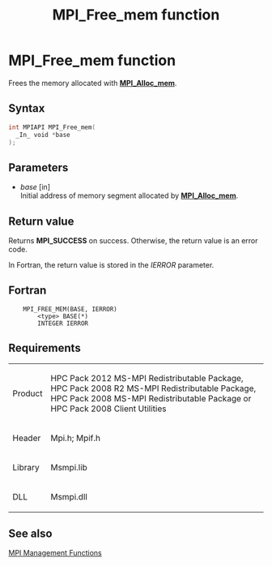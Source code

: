 ﻿---
title: MPI_Free_mem function
TOCTitle: MPI_Free_mem function
ms:assetid: a951f728-1745-4298-804f-f0374d7372bb
ms:mtpsurl: https://msdn.microsoft.com/en-us/library/Dn473374(v=VS.85)
ms:contentKeyID: 59360910
ms.date: 03/28/2018
mtps_version: v=VS.85
f1_keywords:
- MPI_FREE_MEM
- mpif/MPI_Free_mem
- mpi/MPI_FREE_MEM
dev_langs:
- C++
- C
---

# MPI\_Free\_mem function

Frees the memory allocated with [**MPI\_Alloc\_mem**](mpi-alloc-mem-function.md).

## Syntax

``` c++
int MPIAPI MPI_Free_mem(
  _In_ void *base
);
```

## Parameters

  - *base* \[in\]  
    Initial address of memory segment allocated by [**MPI\_Alloc\_mem**](mpi-alloc-mem-function.md).

## Return value

Returns **MPI\_SUCCESS** on success. Otherwise, the return value is an error code.

In Fortran, the return value is stored in the *IERROR* parameter.

## Fortran

``` FORTRAN
    MPI_FREE_MEM(BASE, IERROR)
        <type> BASE(*)
        INTEGER IERROR
```

## Requirements

<table>
<colgroup>
<col/>
<col/>
</colgroup>
<tbody>
<tr class="odd">
<td><p>Product</p></td>
<td><p>HPC Pack 2012 MS-MPI Redistributable Package, HPC Pack 2008 R2 MS-MPI Redistributable Package, HPC Pack 2008 MS-MPI Redistributable Package or HPC Pack 2008 Client Utilities</p></td>
</tr>
<tr class="even">
<td><p>Header</p></td>
<td>Mpi.h;
Mpif.h</td>
</tr>
<tr class="odd">
<td><p>Library</p></td>
<td>Msmpi.lib</td>
</tr>
<tr class="even">
<td><p>DLL</p></td>
<td>Msmpi.dll</td>
</tr>
</tbody>
</table>


## See also

[MPI Management Functions](mpi-management-functions.md)

